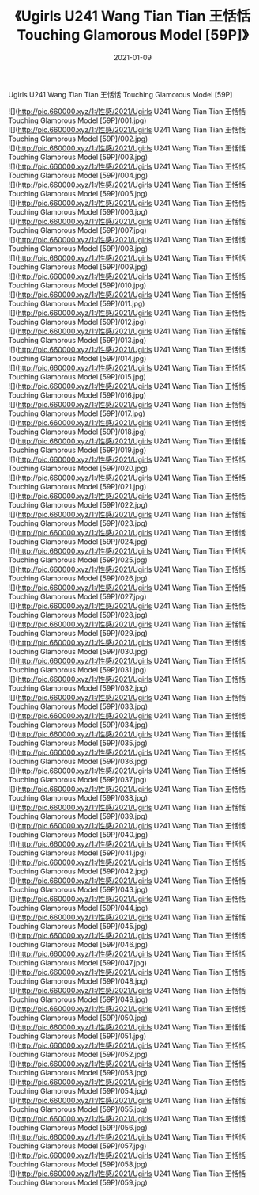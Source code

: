 ﻿---
layout: post
title:  《Ugirls U241 Wang Tian Tian 王恬恬 Touching Glamorous Model [59P]》
date:   2021-01-09
img: http://pic.660000.xyz/1:/性感/2021/Ugirls U241 Wang Tian Tian 王恬恬 Touching Glamorous Model [59P]/000.jpg
categories: [美女, 清纯, 唯美]
---

Ugirls U241 Wang Tian Tian 王恬恬 Touching Glamorous Model [59P]

  ![](http://pic.660000.xyz/1:/性感/2021/Ugirls U241 Wang Tian Tian 王恬恬 Touching Glamorous Model [59P]/001.jpg) <br> ![](http://pic.660000.xyz/1:/性感/2021/Ugirls U241 Wang Tian Tian 王恬恬 Touching Glamorous Model [59P]/002.jpg) <br> ![](http://pic.660000.xyz/1:/性感/2021/Ugirls U241 Wang Tian Tian 王恬恬 Touching Glamorous Model [59P]/003.jpg) <br> ![](http://pic.660000.xyz/1:/性感/2021/Ugirls U241 Wang Tian Tian 王恬恬 Touching Glamorous Model [59P]/004.jpg) <br> ![](http://pic.660000.xyz/1:/性感/2021/Ugirls U241 Wang Tian Tian 王恬恬 Touching Glamorous Model [59P]/005.jpg) <br> ![](http://pic.660000.xyz/1:/性感/2021/Ugirls U241 Wang Tian Tian 王恬恬 Touching Glamorous Model [59P]/006.jpg) <br> ![](http://pic.660000.xyz/1:/性感/2021/Ugirls U241 Wang Tian Tian 王恬恬 Touching Glamorous Model [59P]/007.jpg) <br> ![](http://pic.660000.xyz/1:/性感/2021/Ugirls U241 Wang Tian Tian 王恬恬 Touching Glamorous Model [59P]/008.jpg) <br> ![](http://pic.660000.xyz/1:/性感/2021/Ugirls U241 Wang Tian Tian 王恬恬 Touching Glamorous Model [59P]/009.jpg) <br> ![](http://pic.660000.xyz/1:/性感/2021/Ugirls U241 Wang Tian Tian 王恬恬 Touching Glamorous Model [59P]/010.jpg) <br> ![](http://pic.660000.xyz/1:/性感/2021/Ugirls U241 Wang Tian Tian 王恬恬 Touching Glamorous Model [59P]/011.jpg) <br> ![](http://pic.660000.xyz/1:/性感/2021/Ugirls U241 Wang Tian Tian 王恬恬 Touching Glamorous Model [59P]/012.jpg) <br> ![](http://pic.660000.xyz/1:/性感/2021/Ugirls U241 Wang Tian Tian 王恬恬 Touching Glamorous Model [59P]/013.jpg) <br> ![](http://pic.660000.xyz/1:/性感/2021/Ugirls U241 Wang Tian Tian 王恬恬 Touching Glamorous Model [59P]/014.jpg) <br> ![](http://pic.660000.xyz/1:/性感/2021/Ugirls U241 Wang Tian Tian 王恬恬 Touching Glamorous Model [59P]/015.jpg) <br> ![](http://pic.660000.xyz/1:/性感/2021/Ugirls U241 Wang Tian Tian 王恬恬 Touching Glamorous Model [59P]/016.jpg) <br> ![](http://pic.660000.xyz/1:/性感/2021/Ugirls U241 Wang Tian Tian 王恬恬 Touching Glamorous Model [59P]/017.jpg) <br> ![](http://pic.660000.xyz/1:/性感/2021/Ugirls U241 Wang Tian Tian 王恬恬 Touching Glamorous Model [59P]/018.jpg) <br> ![](http://pic.660000.xyz/1:/性感/2021/Ugirls U241 Wang Tian Tian 王恬恬 Touching Glamorous Model [59P]/019.jpg) <br> ![](http://pic.660000.xyz/1:/性感/2021/Ugirls U241 Wang Tian Tian 王恬恬 Touching Glamorous Model [59P]/020.jpg) <br> ![](http://pic.660000.xyz/1:/性感/2021/Ugirls U241 Wang Tian Tian 王恬恬 Touching Glamorous Model [59P]/021.jpg) <br> ![](http://pic.660000.xyz/1:/性感/2021/Ugirls U241 Wang Tian Tian 王恬恬 Touching Glamorous Model [59P]/022.jpg) <br> ![](http://pic.660000.xyz/1:/性感/2021/Ugirls U241 Wang Tian Tian 王恬恬 Touching Glamorous Model [59P]/023.jpg) <br> ![](http://pic.660000.xyz/1:/性感/2021/Ugirls U241 Wang Tian Tian 王恬恬 Touching Glamorous Model [59P]/024.jpg) <br> ![](http://pic.660000.xyz/1:/性感/2021/Ugirls U241 Wang Tian Tian 王恬恬 Touching Glamorous Model [59P]/025.jpg) <br> ![](http://pic.660000.xyz/1:/性感/2021/Ugirls U241 Wang Tian Tian 王恬恬 Touching Glamorous Model [59P]/026.jpg) <br> ![](http://pic.660000.xyz/1:/性感/2021/Ugirls U241 Wang Tian Tian 王恬恬 Touching Glamorous Model [59P]/027.jpg) <br> ![](http://pic.660000.xyz/1:/性感/2021/Ugirls U241 Wang Tian Tian 王恬恬 Touching Glamorous Model [59P]/028.jpg) <br> ![](http://pic.660000.xyz/1:/性感/2021/Ugirls U241 Wang Tian Tian 王恬恬 Touching Glamorous Model [59P]/029.jpg) <br> ![](http://pic.660000.xyz/1:/性感/2021/Ugirls U241 Wang Tian Tian 王恬恬 Touching Glamorous Model [59P]/030.jpg) <br> ![](http://pic.660000.xyz/1:/性感/2021/Ugirls U241 Wang Tian Tian 王恬恬 Touching Glamorous Model [59P]/031.jpg) <br> ![](http://pic.660000.xyz/1:/性感/2021/Ugirls U241 Wang Tian Tian 王恬恬 Touching Glamorous Model [59P]/032.jpg) <br> ![](http://pic.660000.xyz/1:/性感/2021/Ugirls U241 Wang Tian Tian 王恬恬 Touching Glamorous Model [59P]/033.jpg) <br> ![](http://pic.660000.xyz/1:/性感/2021/Ugirls U241 Wang Tian Tian 王恬恬 Touching Glamorous Model [59P]/034.jpg) <br> ![](http://pic.660000.xyz/1:/性感/2021/Ugirls U241 Wang Tian Tian 王恬恬 Touching Glamorous Model [59P]/035.jpg) <br> ![](http://pic.660000.xyz/1:/性感/2021/Ugirls U241 Wang Tian Tian 王恬恬 Touching Glamorous Model [59P]/036.jpg) <br> ![](http://pic.660000.xyz/1:/性感/2021/Ugirls U241 Wang Tian Tian 王恬恬 Touching Glamorous Model [59P]/037.jpg) <br> ![](http://pic.660000.xyz/1:/性感/2021/Ugirls U241 Wang Tian Tian 王恬恬 Touching Glamorous Model [59P]/038.jpg) <br> ![](http://pic.660000.xyz/1:/性感/2021/Ugirls U241 Wang Tian Tian 王恬恬 Touching Glamorous Model [59P]/039.jpg) <br> ![](http://pic.660000.xyz/1:/性感/2021/Ugirls U241 Wang Tian Tian 王恬恬 Touching Glamorous Model [59P]/040.jpg) <br> ![](http://pic.660000.xyz/1:/性感/2021/Ugirls U241 Wang Tian Tian 王恬恬 Touching Glamorous Model [59P]/041.jpg) <br> ![](http://pic.660000.xyz/1:/性感/2021/Ugirls U241 Wang Tian Tian 王恬恬 Touching Glamorous Model [59P]/042.jpg) <br> ![](http://pic.660000.xyz/1:/性感/2021/Ugirls U241 Wang Tian Tian 王恬恬 Touching Glamorous Model [59P]/043.jpg) <br> ![](http://pic.660000.xyz/1:/性感/2021/Ugirls U241 Wang Tian Tian 王恬恬 Touching Glamorous Model [59P]/044.jpg) <br> ![](http://pic.660000.xyz/1:/性感/2021/Ugirls U241 Wang Tian Tian 王恬恬 Touching Glamorous Model [59P]/045.jpg) <br> ![](http://pic.660000.xyz/1:/性感/2021/Ugirls U241 Wang Tian Tian 王恬恬 Touching Glamorous Model [59P]/046.jpg) <br> ![](http://pic.660000.xyz/1:/性感/2021/Ugirls U241 Wang Tian Tian 王恬恬 Touching Glamorous Model [59P]/047.jpg) <br> ![](http://pic.660000.xyz/1:/性感/2021/Ugirls U241 Wang Tian Tian 王恬恬 Touching Glamorous Model [59P]/048.jpg) <br> ![](http://pic.660000.xyz/1:/性感/2021/Ugirls U241 Wang Tian Tian 王恬恬 Touching Glamorous Model [59P]/049.jpg) <br> ![](http://pic.660000.xyz/1:/性感/2021/Ugirls U241 Wang Tian Tian 王恬恬 Touching Glamorous Model [59P]/050.jpg) <br> ![](http://pic.660000.xyz/1:/性感/2021/Ugirls U241 Wang Tian Tian 王恬恬 Touching Glamorous Model [59P]/051.jpg) <br> ![](http://pic.660000.xyz/1:/性感/2021/Ugirls U241 Wang Tian Tian 王恬恬 Touching Glamorous Model [59P]/052.jpg) <br> ![](http://pic.660000.xyz/1:/性感/2021/Ugirls U241 Wang Tian Tian 王恬恬 Touching Glamorous Model [59P]/053.jpg) <br> ![](http://pic.660000.xyz/1:/性感/2021/Ugirls U241 Wang Tian Tian 王恬恬 Touching Glamorous Model [59P]/054.jpg) <br> ![](http://pic.660000.xyz/1:/性感/2021/Ugirls U241 Wang Tian Tian 王恬恬 Touching Glamorous Model [59P]/055.jpg) <br> ![](http://pic.660000.xyz/1:/性感/2021/Ugirls U241 Wang Tian Tian 王恬恬 Touching Glamorous Model [59P]/056.jpg) <br> ![](http://pic.660000.xyz/1:/性感/2021/Ugirls U241 Wang Tian Tian 王恬恬 Touching Glamorous Model [59P]/057.jpg) <br> ![](http://pic.660000.xyz/1:/性感/2021/Ugirls U241 Wang Tian Tian 王恬恬 Touching Glamorous Model [59P]/058.jpg) <br> ![](http://pic.660000.xyz/1:/性感/2021/Ugirls U241 Wang Tian Tian 王恬恬 Touching Glamorous Model [59P]/059.jpg) <br>